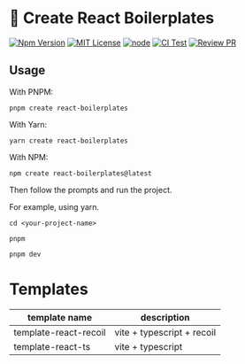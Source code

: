 # 🚀 Create React Boilerplates

[![Npm Version](https://img.shields.io/npm/v/npm.svg)](https://github.com/sj-distributor/create-react-boilerplates)
[![MIT License](https://img.shields.io/npm/l/react-native-tab-view.svg?style=flat-square)](https://github.com/sj-distributor/create-react-boilerplates/blob/main/LICENSE)
[![node](https://img.shields.io/badge/node-%5E14.18.0%20%7C%7C%20%3E%3D%2016.0.0-brightgreen)](https://github.com/nodejs/release#release-schedule)
[![CI Test](https://github.com/sj-distributor/create-react-boilerplates/actions/workflows/pull_request.yml/badge.svg)](https://github.com/sj-distributor/create-react-boilerplates/actions/workflows/pull_request.yml)
[![Review PR](https://camo.githubusercontent.com/a5031f46617d8447bca1ab5866a20d50007f2e47e7626e8e6ba94ed8ac4bddc6/68747470733a2f2f646576656c6f7065722e737461636b626c69747a2e636f6d2f696d672f7265766965775f70725f736d616c6c2e737667)](https://stackblitz.com/~/github.com/sj-distributor/create-react-boilerplates)

## Usage

With PNPM:

```
pnpm create react-boilerplates
```

With Yarn:

```
yarn create react-boilerplates
```

With NPM:

```
npm create react-boilerplates@latest
```

Then follow the prompts and run the project.  

For example, using yarn.

```
cd <your-project-name>

pnpm

pnpm dev
```

# Templates
|template name|description|
|-|-|
|template-react-recoil|vite + typescript + recoil|
|template-react-ts|vite + typescript|